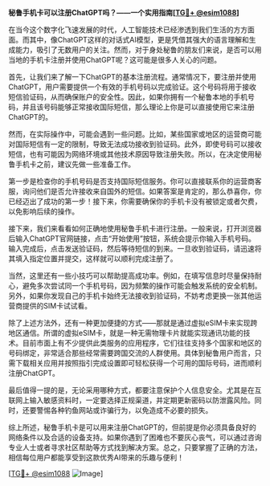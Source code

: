 **秘鲁手机卡可以注册ChatGPT吗？——一个实用指南[[TG💪+ @esim1088](https://t.me/s/esim1088)]**

在当今这个数字化飞速发展的时代，人工智能技术已经渗透到我们生活的方方面面。而其中，像ChatGPT这样的对话式AI模型，更是凭借其强大的语言理解和生成能力，吸引了无数用户的关注。然而，对于身处秘鲁的朋友们来说，是否可以用当地的手机卡注册并使用ChatGPT呢？这可能是很多人关心的问题。

首先，让我们来了解一下ChatGPT的基本注册流程。通常情况下，要注册并使用ChatGPT，用户需要提供一个有效的手机号码以完成验证。这个号码将用于接收短信验证码，从而确保账户的安全性。因此，如果你拥有一个秘鲁本地的手机号码，并且该号码能够正常接收国际短信，那么理论上你是可以直接使用它来注册ChatGPT的。

然而，在实际操作中，可能会遇到一些问题。比如，某些国家或地区的运营商可能对国际短信有一定的限制，导致无法成功接收到验证码。此外，即使号码可以接收短信，也有可能因为网络环境或其他技术原因导致注册失败。所以，在决定使用秘鲁手机卡之前，建议先做一些准备工作。

第一步是检查你的手机号码是否支持国际短信服务。你可以直接联系你的运营商客服，询问他们是否允许接收来自国外的短信。如果答案是肯定的，那么恭喜你，你已经迈出了成功的第一步！接下来，你需要确保你的手机卡没有被锁定或者欠费，以免影响后续的操作。

接下来，我们来看看如何正确地使用秘鲁手机卡进行注册。一般来说，打开浏览器后输入ChatGPT官网链接，点击“开始使用”按钮，系统会提示你输入手机号码。输入完成后，点击发送验证码，然后等待短信的到来。一旦收到验证码，请迅速将其填入指定位置并提交，这样就可以顺利完成注册了。

当然，这里还有一些小技巧可以帮助提高成功率。例如，在填写信息时尽量保持耐心，避免多次尝试同一个手机号码，因为频繁的操作可能会触发系统的安全机制。另外，如果你发现自己的手机卡始终无法接收到验证码，不妨考虑更换一张其他运营商提供的SIM卡试试看。

除了上述方法外，还有一种更加便捷的方式——那就是通过虚拟eSIM卡来实现跨地区通信。所谓的虚拟eSIM卡，就是一种无需物理卡片就能实现通讯功能的技术。目前市面上有不少提供此类服务的应用程序，它们往往支持多个国家和地区的号码绑定，非常适合那些经常需要跨国交流的人群使用。具体到秘鲁用户而言，只需下载相关应用并按照指引完成设置即可轻松获得一个可用的国际号码，进而顺利注册ChatGPT。

最后值得一提的是，无论采用哪种方式，都要注意保护个人信息安全。尤其是在互联网上输入敏感资料时，一定要选择正规渠道，并定期更新密码以防泄露风险。同时，还要警惕各种钓鱼网站或诈骗行为，以免造成不必要的损失。

综上所述，秘鲁手机卡是可以用来注册ChatGPT的，但前提是你必须具备良好的网络条件以及合适的设备支持。如果你遇到了困难也不要灰心丧气，可以通过咨询专业人士或者寻求社区帮助等方式找到解决方案。总之，只要掌握了正确的方法，相信每位用户都能享受到这款优秀AI带来的乐趣与便利！

[[TG💪+ @esim1088](https://t.me/s/esim1088) ![Image](https://i.postimg.cc/4NQfJmqS/Snipaste-2025-05-13-00-14-12.png)]
